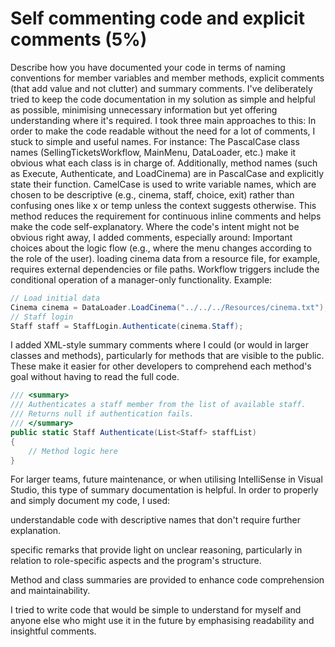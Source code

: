 # Self commenting code and explicit comments (5%)

Describe how you have documented your code in terms of naming conventions for member variables and member methods, explicit comments (that add value and not clutter) and summary comments.
I've deliberately tried to keep the code documentation in my solution as simple and helpful as possible, minimising unnecessary information but yet offering understanding where it's required. I took three main approaches to this:
In order to make the code readable without the need for a lot of comments, I stuck to simple and useful names. For instance:
The PascalCase class names (SellingTicketsWorkflow, MainMenu, DataLoader, etc.) make it obvious what each class is in charge of.
Additionally, method names (such as Execute, Authenticate, and LoadCinema) are in PascalCase and explicitly state their function.
CamelCase is used to write variable names, which are chosen to be descriptive (e.g., cinema, staff, choice, exit) rather than confusing ones like x or temp unless the context suggests otherwise.
This method reduces the requirement for continuous inline comments and helps make the code self-explanatory.
Where the code's intent might not be obvious right away, I added comments, especially around:
Important choices about the logic flow (e.g., where the menu changes according to the role of the user).
loading cinema data from a resource file, for example, requires external dependencies or file paths.
Workflow triggers include the conditional operation of a manager-only functionality.
Example:
```cs
// Load initial data
Cinema cinema = DataLoader.LoadCinema("../../../Resources/cinema.txt");
// Staff login
Staff staff = StaffLogin.Authenticate(cinema.Staff);
```
I added XML-style summary comments where I could (or would in larger classes and methods), particularly for methods that are visible to the public. These make it easier for other developers to comprehend each method's goal without having to read the full code.
```cs
/// <summary>
/// Authenticates a staff member from the list of available staff.
/// Returns null if authentication fails.
/// </summary>
public static Staff Authenticate(List<Staff> staffList)
{
    // Method logic here
}
```

For larger teams, future maintenance, or when utilising IntelliSense in Visual Studio, this type of summary documentation is helpful.
In order to properly and simply document my code, I used:

understandable code with descriptive names that don't require further explanation.

specific remarks that provide light on unclear reasoning, particularly in relation to role-specific aspects and the program's structure.

Method and class summaries are provided to enhance code comprehension and maintainability.

I tried to write code that would be simple to understand for myself and anyone else who might use it in the future by emphasising readability and insightful comments.
